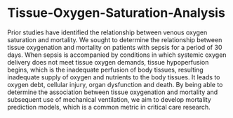# Tissue-Oxygen-Saturation-Analysis
Prior studies have identified the relationship between venous oxygen saturation and mortality.  We sought to determine the relationship between tissue oxygenation and mortality on patients with sepsis for a period of 30 days. When sepsis is accompanied by conditions in which systemic oxygen delivery does not meet tissue oxygen demands, tissue hypoperfusion begins, which is the inadequate perfusion of body tissues, resulting inadequate supply of oxygen and nutrients to the body tissues. It leads to oxygen debt, cellular injury, organ dysfunction and death. By being able to determine the association between tissue oxygenation and mortality and subsequent use of mechanical ventilation, we aim to develop mortality prediction models, which is a common metric in critical care research.

